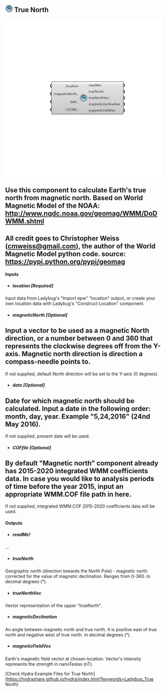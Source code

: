 ## ![](../../images/icons/True_North.png) True North

![](../../images/components/True_North.png)

Use this component to calculate Earth's true north from magnetic north.
 Based on World Magnetic Model of the NOAA:
 http://www.ngdc.noaa.gov/geomag/WMM/DoDWMM.shtml
 -
 All credit goes to Christopher Weiss (cmweiss@gmail.com), the author of the World Magnetic Model python code.
 source: https://pypi.python.org/pypi/geomag
 -
 

#### Inputs
* ##### location [Required]
Input data from Ladybug's "Import epw" "location" output, or create your own location data with Ladybug's "Construct Location" component.
* ##### magneticNorth [Optional]
Input a vector to be used as a magnetic North direction, or a number between 0 and 360 that represents the clockwise degrees off from the Y-axis.
 Magnetic north direction is direction a compass-needle points to.
 -
 If not supplied, default North direction will be set to the Y-axis (0 degrees).
* ##### date [Optional]
Date for which magnetic north should be calculated. Input a date in the following order: month, day, year.
 Example "5,24,2016" (24nd May 2016).
 -
 If not supplied, present date will be used.
* ##### COFfile [Optional]
By default "Magnetic north" component already has 2015-2020 integrated WMM coefficients data.
 In case you would like to analysis periods of time before the year 2015, input an appropriate WMM.COF file path in here.
 -
 If not supplied, integrated WMM.COF 2015-2020 coefficients data will be used.

#### Outputs
* ##### readMe!
...
* ##### trueNorth
Geographic north (direction towards the North Pole) - magnetic north corrected for the value of magnetic declination. Ranges from 0-360.
 In decimal degrees (°).
* ##### trueNorthVec
Vector representation of the upper "trueNorth".
* ##### magneticDeclination
An angle between magnetic north and true north. It is positive east of true north and negative west of true north.
 In decimal degrees (°).
* ##### magneticFieldVec
Earth's magnetic field vector at chosen location.
 Vector's intensity represents the strength in nanoTeslas (nT).


[Check Hydra Example Files for True North](https://hydrashare.github.io/hydra/index.html?keywords=Ladybug_True North)